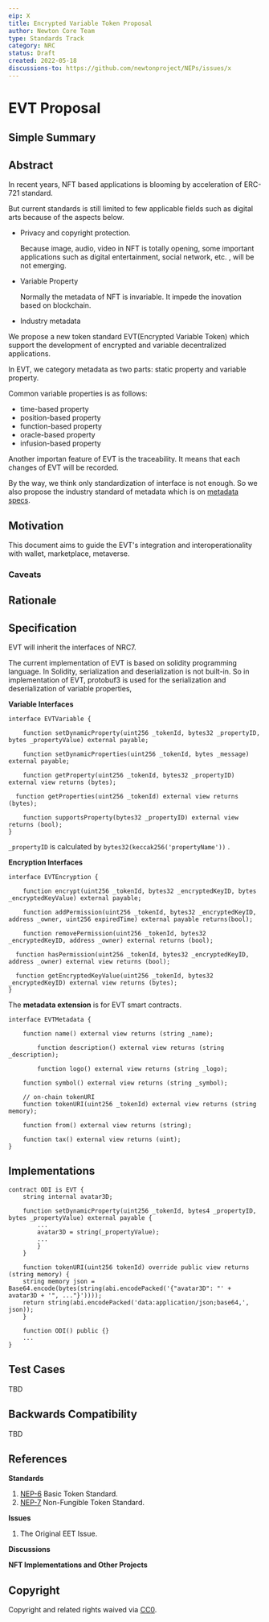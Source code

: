 ```yaml
---
eip: X
title: Encrypted Variable Token Proposal
author: Newton Core Team
type: Standards Track
category: NRC
status: Draft
created: 2022-05-18
discussions-to: https://github.com/newtonproject/NEPs/issues/x
---
```


# EVT Proposal



## Simple Summary



## Abstract

In recent years,  NFT based applications is blooming by acceleration of ERC-721 standard.

But current standards is still limited to few applicable fields such as digital arts because of the aspects below.

* Privacy and copyright protection.

  Because image, audio, video in NFT is totally opening, some important applications such as digital entertainment, social network, etc. , will be not emerging. 

* Variable Property

  Normally the metadata of NFT is  invariable. It impede the inovation based on blockchain.

* Industry metadata

We propose a new token standard EVT(Encrypted Variable Token) which support the development of encrypted and variable decentralized applications.

In EVT, we category metadata as two parts: static property and variable property.

Common variable properties is as follows:

* time-based property
* position-based property
* function-based property
* oracle-based property
* infusion-based property

Another importan feature of EVT is the traceability. It means that each changes of EVT will be recorded.

By the way, we think only standardization of interface is not enough. So we also propose the industry standard of metadata which is on [metadata specs](metadata-specs.md).




## Motivation
This document aims to guide the EVT's integration and interoperationality with wallet, marketplace, metaverse.



### Caveats



## Rationale



## Specification

EVT will inherit the interfaces of NRC7.

The current implementation of EVT is based on solidity programming language. In Solidity, serialization and deserialization is not built-in. So in  implementation of EVT, protobuf3 is used for the serialization and deserialization of variable properties, 



**Variable Interfaces**



```solidity
interface EVTVariable {

	function setDynamicProperty(uint256 _tokenId, bytes32 _propertyID, bytes _propertyValue) external payable;
	
	function setDynamicProperties(uint256 _tokenId, bytes _message) external payable;
	
	function getProperty(uint256 _tokenId, bytes32 _propertyID) external view returns (bytes);

  function getProperties(uint256 _tokenId) external view returns (bytes);
  
	function supportsProperty(bytes32 _propertyID) external view returns (bool);
}
```

`_propertyID` is calculated by `bytes32(keccak256('propertyName'))`  . 



**Encryption Interfaces**



```solidity
interface EVTEncryption {

	function encrypt(uint256 _tokenId, bytes32 _encryptedKeyID, bytes _encryptedKeyValue) external payable;
	
	function addPermission(uint256 _tokenId, bytes32 _encryptedKeyID, address _owner, uint256 expiredTime) external payable returns(bool);
	
	function removePermission(uint256 _tokenId, bytes32 _encryptedKeyID, address _owner) external returns (bool);

  function hasPermission(uint256 _tokenId, bytes32 _encryptedKeyID, address _owner) external view returns (bool);

  function getEncryptedKeyValue(uint256 _tokenId, bytes32 _encryptedKeyID) external view returns (bytes);
}
```




The **metadata extension** is  for EVT smart contracts.

```solidity
interface EVTMetadata {

    function name() external view returns (string _name);
    
		function description() external view returns (string _description);

		function logo() external view returns (string _logo);

    function symbol() external view returns (string _symbol);
    
    // on-chain tokenURI
    function tokenURI(uint256 _tokenId) external view returns (string memory);
		
    function from() external view returns (string);

    function tax() external view returns (uint);    
}
```



## Implementations

```solidity
contract ODI is EVT {
	string internal avatar3D;
	
	function setDynamicProperty(uint256 _tokenId, bytes4 _propertyID, bytes _propertyValue) external payable {
		...
		avatar3D = string(_propertyValue);
		...
		}
	}
	
	function tokenURI(uint256 tokenId) override public view returns (string memory) {
  	string memory json = Base64.encode(bytes(string(abi.encodePacked('{"avatar3D": "' + avatar3D + '", ..."}'))));
  	return string(abi.encodePacked('data:application/json;base64,', json));
	}
	
	function ODI() public {}
	...
}
```





## Test Cases

TBD



## Backwards Compatibility

TBD



## References

**Standards**

1. [NEP-6](https://neps.newtonproject.org/neps/nep-6/) Basic Token Standard.
1. [NEP-7](https://neps.newtonproject.org/neps/nep-7) Non-Fungible Token Standard.

**Issues**

1. The Original EET Issue.

**Discussions**

**NFT Implementations and Other Projects**



## Copyright

Copyright and related rights waived via [CC0](https://creativecommons.org/publicdomain/zero/1.0/).
